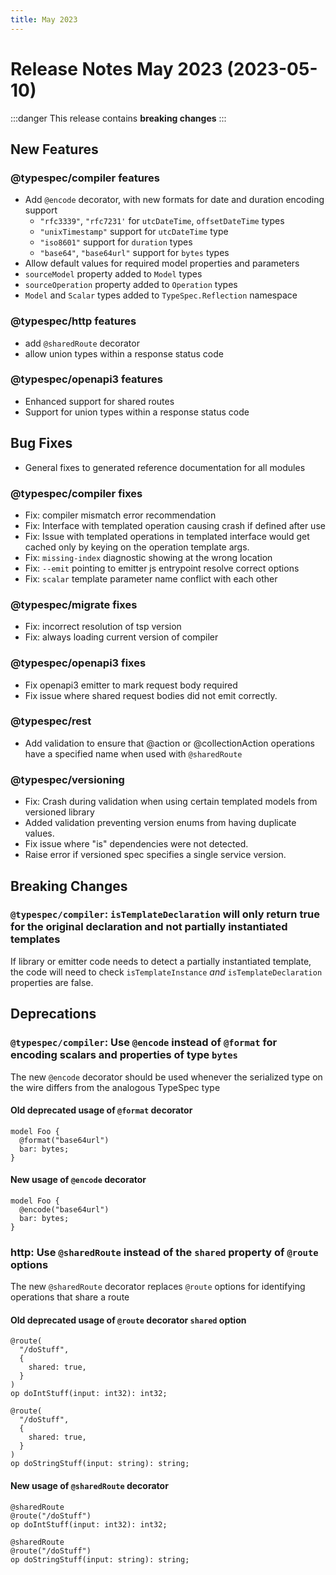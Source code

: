 ```yaml
---
title: May 2023
---
```


# Release Notes May 2023 (2023-05-10)

:::danger
This release contains **breaking changes**
:::

## New Features

### @typespec/compiler features

- Add `@encode` decorator, with new formats for date and duration encoding support
  - `"rfc3339"`, `"rfc7231'` for `utcDateTime`, `offsetDateTime` types
  - `"unixTimestamp"` support for `utcDateTime` type
  - `"iso8601"` support for `duration` types
  - `"base64"`, `"base64url"` support for `bytes` types
- Allow default values for required model properties and parameters
- `sourceModel` property added to `Model` types
- `sourceOperation` property added to `Operation` types
- `Model` and `Scalar` types added to `TypeSpec.Reflection` namespace

### @typespec/http features

- add `@sharedRoute` decorator
- allow union types within a response status code

### @typespec/openapi3 features

- Enhanced support for shared routes
- Support for union types within a response status code

## Bug Fixes

- General fixes to generated reference documentation for all modules

### @typespec/compiler fixes

- Fix: compiler mismatch error recommendation
- Fix: Interface with templated operation causing crash if defined after use
- Fix: Issue with templated operations in templated interface would get cached only by keying on the operation template args.
- Fix: `missing-index` diagnostic showing at the wrong location
- Fix: `--emit` pointing to emitter js entrypoint resolve correct options
- Fix: `scalar` template parameter name conflict with each other

### @typespec/migrate fixes

- Fix: incorrect resolution of tsp version
- Fix: always loading current version of compiler

### @typespec/openapi3 fixes

- Fix openapi3 emitter to mark request body required
- Fix issue where shared request bodies did not emit correctly.

### @typespec/rest

- Add validation to ensure that @action or @collectionAction operations have a specified name when used with `@sharedRoute`

### @typespec/versioning

- Fix: Crash during validation when using certain templated models from versioned library
- Added validation preventing version enums from having duplicate values.
- Fix issue where "is" dependencies were not detected.
- Raise error if versioned spec specifies a single service version.

## Breaking Changes

### `@typespec/compiler`: `isTemplateDeclaration` will only return true for the original declaration and not partially instantiated templates

If library or emitter code needs to detect a partially instantiated template, the code will need to check `isTemplateInstance` _and_ `isTemplateDeclaration` properties are false.

## Deprecations

### `@typespec/compiler`: Use `@encode` instead of `@format` for encoding scalars and properties of type `bytes`

The new `@encode` decorator should be used whenever the serialized type on the wire differs from the analogous TypeSpec type

#### Old deprecated usage of `@format` decorator

```typespec
model Foo {
  @format("base64url")
  bar: bytes;
}
```

#### New usage of `@encode` decorator

```typespec
model Foo {
  @encode("base64url")
  bar: bytes;
}
```

### http: Use `@sharedRoute` instead of the `shared` property of `@route` options

The new `@sharedRoute` decorator replaces `@route` options for identifying operations that share a route

#### Old deprecated usage of `@route` decorator `shared` option

```typespec
@route(
  "/doStuff",
  {
    shared: true,
  }
)
op doIntStuff(input: int32): int32;

@route(
  "/doStuff",
  {
    shared: true,
  }
)
op doStringStuff(input: string): string;
```

#### New usage of `@sharedRoute` decorator

```typespec
@sharedRoute
@route("/doStuff")
op doIntStuff(input: int32): int32;

@sharedRoute
@route("/doStuff")
op doStringStuff(input: string): string;
```

